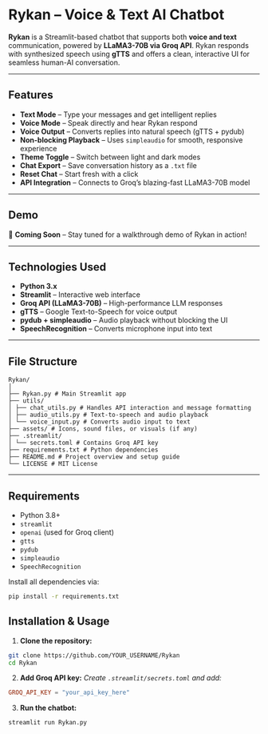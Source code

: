# Rykan – Voice & Text AI Chatbot

**Rykan** is a Streamlit-based chatbot that supports both **voice and text** communication, powered by **LLaMA3-70B via Groq API**. Rykan responds with synthesized speech using **gTTS** and offers a clean, interactive UI for seamless human-AI conversation.

---

## Features

- **Text Mode** – Type your messages and get intelligent replies
- **Voice Mode** – Speak directly and hear Rykan respond
- **Voice Output** – Converts replies into natural speech (gTTS + pydub)
- **Non-blocking Playback** – Uses `simpleaudio` for smooth, responsive experience
- **Theme Toggle** – Switch between light and dark modes
- **Chat Export** – Save conversation history as a `.txt` file
- **Reset Chat** – Start fresh with a click
- **API Integration** – Connects to Groq’s blazing-fast LLaMA3-70B model

---

## Demo

🎥 **Coming Soon** – Stay tuned for a walkthrough demo of Rykan in action!

---

## Technologies Used

- **Python 3.x**
- **Streamlit** – Interactive web interface
- **Groq API (LLaMA3-70B)** – High-performance LLM responses
- **gTTS** – Google Text-to-Speech for voice output
- **pydub + simpleaudio** – Audio playback without blocking the UI
- **SpeechRecognition** – Converts microphone input into text

---

## File Structure

```
Rykan/
│
├── Rykan.py # Main Streamlit app
├── utils/
│ ├── chat_utils.py # Handles API interaction and message formatting
│ ├── audio_utils.py # Text-to-speech and audio playback
│ └── voice_input.py # Converts audio input to text
├── assets/ # Icons, sound files, or visuals (if any)
├── .streamlit/
│ └── secrets.toml # Contains Groq API key
├── requirements.txt # Python dependencies
├── README.md # Project overview and setup guide
└── LICENSE # MIT License
```

---

## Requirements

- Python 3.8+
- `streamlit`
- `openai` (used for Groq client)
- `gtts`
- `pydub`
- `simpleaudio`
- `SpeechRecognition`

Install all dependencies via:

```bash
pip install -r requirements.txt
```

## Installation & Usage

1. **Clone the repository:**

```bash
git clone https://github.com/YOUR_USERNAME/Rykan
cd Rykan
```

2. **Add Groq API key:**
*Create `.streamlit/secrets.toml` and add:*
```toml
GROQ_API_KEY = "your_api_key_here"
```

3. **Run the chatbot:**

```bash
streamlit run Rykan.py
```

